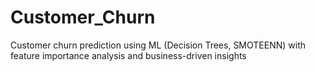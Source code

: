 # Customer_Churn
Customer churn prediction using ML (Decision Trees, SMOTEENN) with feature importance analysis and business-driven insights
